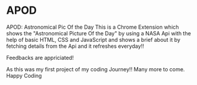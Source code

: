# APOD
APOD: Astronomical Pic Of the Day
This is a Chrome Extension which shows the "Astronomical Picture Of the Day" by using a NASA Api with the help of basic HTML, CSS and JavaScript and shows a brief about it by fetching details from the Api and it refreshes everyday!!

Feedbacks are appriciated!

As this was my first project of my coding Journey!! Many more to come.
Happy Coding

